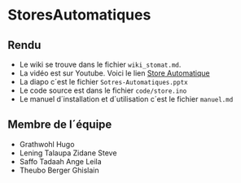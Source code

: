 # StoresAutomatiques

## Rendu
- Le wiki se trouve dans le fichier `wiki_stomat.md`.
- La vidéo est sur Youtube. Voici le lien [Store Automatique](https://www.youtube.com/shorts/BJVpmzUDGSg)
- La diapo c´est le fichier `Sotres-Automatiques.pptx`
- Le code source est dans le fichier `code/store.ino`
- Le manuel d´installation et d´utilisation c´est le fichier `manuel.md`


## Membre de l´équipe
- Grathwohl Hugo
- Lening Talaupa Zidane Steve
- Saffo Tadaah Ange Leila
- Theubo Berger Ghislain

